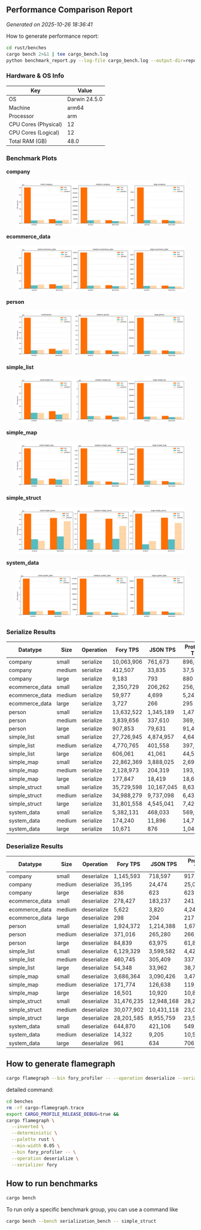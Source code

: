 ## Performance Comparison Report

_Generated on 2025-10-26 18:36:41_

How to generate performance report:

```bash
cd rust/benches
cargo bench 2>&1 | tee cargo_bench.log
python benchmark_report.py --log-file cargo_bench.log --output-dir=report_output
```

### Hardware & OS Info

| Key                  | Value         |
| -------------------- | ------------- |
| OS                   | Darwin 24.5.0 |
| Machine              | arm64         |
| Processor            | arm           |
| CPU Cores (Physical) | 12            |
| CPU Cores (Logical)  | 12            |
| Total RAM (GB)       | 48.0          |

### Benchmark Plots

**company**

<p align="center">
<img src="../../docs/benchmarks/rust/company.png" width="90%">
</p>

**ecommerce_data**

<p align="center">
<img src="../../docs/benchmarks/rust/ecommerce_data.png" width="90%">
</p>

**person**

<p align="center">
<img src="../../docs/benchmarks/rust/person.png" width="90%">
</p>

**simple_list**

<p align="center">
<img src="../../docs/benchmarks/rust/simple_list.png" width="90%">
</p>

**simple_map**

<p align="center">
<img src="../../docs/benchmarks/rust/simple_map.png" width="90%">
</p>

**simple_struct**

<p align="center">
<img src="../../docs/benchmarks/rust/simple_struct.png" width="90%">
</p>

**system_data**

<p align="center">
<img src="../../docs/benchmarks/rust/system_data.png" width="90%">
</p>

### Serialize Results

| Datatype       | Size   | Operation | Fory TPS   | JSON TPS   | Protobuf TPS | Fastest |
| -------------- | ------ | --------- | ---------- | ---------- | ------------ | ------- |
| company        | small  | serialize | 10,063,906 | 761,673    | 896,620      | fory    |
| company        | medium | serialize | 412,507    | 33,835     | 37,590       | fory    |
| company        | large  | serialize | 9,183      | 793        | 880          | fory    |
| ecommerce_data | small  | serialize | 2,350,729  | 206,262    | 256,970      | fory    |
| ecommerce_data | medium | serialize | 59,977     | 4,699      | 5,242        | fory    |
| ecommerce_data | large  | serialize | 3,727      | 266        | 295          | fory    |
| person         | small  | serialize | 13,632,522 | 1,345,189  | 1,475,035    | fory    |
| person         | medium | serialize | 3,839,656  | 337,610    | 369,031      | fory    |
| person         | large  | serialize | 907,853    | 79,631     | 91,408       | fory    |
| simple_list    | small  | serialize | 27,726,945 | 4,874,957  | 4,643,172    | fory    |
| simple_list    | medium | serialize | 4,770,765  | 401,558    | 397,551      | fory    |
| simple_list    | large  | serialize | 606,061    | 41,061     | 44,565       | fory    |
| simple_map     | small  | serialize | 22,862,369 | 3,888,025  | 2,695,999    | fory    |
| simple_map     | medium | serialize | 2,128,973  | 204,319    | 193,132      | fory    |
| simple_map     | large  | serialize | 177,847    | 18,419     | 18,668       | fory    |
| simple_struct  | small  | serialize | 35,729,598 | 10,167,045 | 8,633,342    | fory    |
| simple_struct  | medium | serialize | 34,988,279 | 9,737,098  | 6,433,350    | fory    |
| simple_struct  | large  | serialize | 31,801,558 | 4,545,041  | 7,420,049    | fory    |
| system_data    | small  | serialize | 5,382,131  | 468,033    | 569,930      | fory    |
| system_data    | medium | serialize | 174,240    | 11,896     | 14,753       | fory    |
| system_data    | large  | serialize | 10,671     | 876        | 1,040        | fory    |

### Deserialize Results

| Datatype       | Size   | Operation   | Fory TPS   | JSON TPS   | Protobuf TPS | Fastest |
| -------------- | ------ | ----------- | ---------- | ---------- | ------------ | ------- |
| company        | small  | deserialize | 1,145,593  | 718,597    | 917,431      | fory    |
| company        | medium | deserialize | 35,195     | 24,474     | 25,057       | fory    |
| company        | large  | deserialize | 836        | 623        | 623          | fory    |
| ecommerce_data | small  | deserialize | 278,427    | 183,237    | 241,109      | fory    |
| ecommerce_data | medium | deserialize | 5,622      | 3,820      | 4,249        | fory    |
| ecommerce_data | large  | deserialize | 298        | 204        | 217          | fory    |
| person         | small  | deserialize | 1,924,372  | 1,214,388  | 1,675,631    | fory    |
| person         | medium | deserialize | 371,016    | 265,280    | 266,333      | fory    |
| person         | large  | deserialize | 84,839     | 63,975     | 61,820       | fory    |
| simple_list    | small  | deserialize | 6,129,329  | 3,599,582  | 4,429,286    | fory    |
| simple_list    | medium | deserialize | 460,745    | 305,409    | 337,336      | fory    |
| simple_list    | large  | deserialize | 54,348     | 33,962     | 38,776       | fory    |
| simple_map     | small  | deserialize | 3,686,364  | 3,090,426  | 3,477,051    | fory    |
| simple_map     | medium | deserialize | 171,774    | 126,638    | 119,323      | fory    |
| simple_map     | large  | deserialize | 16,501     | 10,920     | 10,853       | fory    |
| simple_struct  | small  | deserialize | 31,476,235 | 12,948,168 | 28,280,543   | fory    |
| simple_struct  | medium | deserialize | 30,077,902 | 10,431,118 | 23,012,841   | fory    |
| simple_struct  | large  | deserialize | 28,201,585 | 8,955,759  | 23,528,858   | fory    |
| system_data    | small  | deserialize | 644,870    | 421,106    | 549,209      | fory    |
| system_data    | medium | deserialize | 14,322     | 9,205      | 10,565       | fory    |
| system_data    | large  | deserialize | 961        | 634        | 706          | fory    |

## How to generate flamegraph

```bash
cargo flamegraph --bin fory_profiler -- --operation deserialize --serializer fory -t e-commerce-data
```

detailed command:

```bash
cd benches
rm -rf cargo-flamegraph.trace
export CARGO_PROFILE_RELEASE_DEBUG=true &&
cargo flamegraph \
  --inverted \
  --deterministic \
  --palette rust \
  --min-width 0.05 \
  --bin fory_profiler -- \
  --operation deserialize \
  --serializer fory
```

## How to run benchmarks

```bash
cargo bench
```

To run only a specific benchmark group, you can use a command like

```bash
cargo bench --bench serialization_bench -- simple_struct
```
